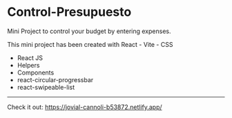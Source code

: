 # Control-Presupuesto

Mini Project to control your budget by entering expenses.

This mini project has been created with React - Vite - CSS

- React JS
- Helpers
- Components
- react-circular-progressbar
- react-swipeable-list

_____________________________________________________

Check it out: https://jovial-cannoli-b53872.netlify.app/